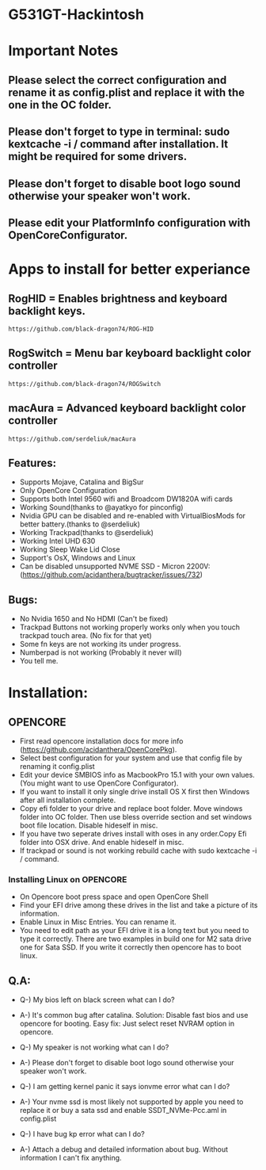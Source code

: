 # G531GT-Hackintosh
# Important Notes
## Please select the correct configuration and rename it as config.plist and replace it with the one in the OC folder.
## Please don't forget to type in terminal: sudo kextcache -i / command after installation. It might be required for some drivers.
## Please don't forget to disable boot logo sound otherwise your speaker won't work.
## Please edit your PlatformInfo configuration with OpenCoreConfigurator.

# Apps to install for better experiance
## RogHID = Enables brightness and keyboard backlight keys.
    https://github.com/black-dragon74/ROG-HID
## RogSwitch = Menu bar keyboard backlight color controller
    https://github.com/black-dragon74/ROGSwitch
## macAura = Advanced keyboard backlight color controller
    https://github.com/serdeliuk/macAura

## Features:
- Supports Mojave, Catalina and BigSur
- Only OpenCore Configuration
- Supports both Intel 9560 wifi and Broadcom DW1820A wifi cards
- Working Sound(thanks to @ayatkyo for pinconfig)
- Nvidia GPU can be disabled and re-enabled with VirtualBiosMods for better battery.(thanks to @serdeliuk)
- Working Trackpad(thanks to @serdeliuk)
- Working Intel UHD 630
- Working Sleep Wake Lid Close
- Support's OsX, Windows and Linux
- Can be disabled unsupported NVME SSD - Micron 2200V:(https://github.com/acidanthera/bugtracker/issues/732)

## Bugs:
- No Nvidia 1650 and No HDMI (Can't be fixed) 
- Trackpad Buttons not working properly works only when you touch trackpad touch area. (No fix for that yet)
- Some fn keys are not working its under progress.
- Numberpad is not working (Probably it never will)
- You tell me.

# Installation:
## OPENCORE
- First read opencore installation docs for more info (https://github.com/acidanthera/OpenCorePkg).
- Select best configuration for your system and use that config file by renaming it config.plist 
- Edit your device SMBIOS info as MacbookPro 15.1 with your own values.(You might want to use OpenCore Configurator).
- If you want to install it only single drive install OS X first then Windows after all installation complete.
- Copy efi folder to your drive and replace boot folder. Move windows folder into OC folder. Then use bless override
section and set windows boot file location. Disable hideself in misc.
- If you have two seperate drives install with oses in any order.Copy Efi folder into OSX drive. And enable hideself in misc.
- If trackpad or sound is not working rebuild cache with  sudo kextcache -i / command.

### Installing Linux on OPENCORE
- On Opencore boot press space and open OpenCore Shell
- Find your EFI drive among these drives in the list and take a picture of its information.
- Enable Linux in Misc Entries. You can rename it.
- You need to edit path as your EFI drive it is a long text but you need to type it correctly. There are two examples in build one for M2 sata drive one for Sata SSD. If you write it correctly then opencore has to boot linux.


## Q.A:
- Q-) My bios left on black screen what can I do? 
- A-) It's common bug after catalina. Solution: Disable fast bios and use opencore for booting. 
Easy fix: Just select reset NVRAM option in opencore.

- Q-) My speaker is not working what can I do? 
- A-) Please don't forget to disable boot logo sound otherwise your speaker won't work.

- Q-) I am getting kernel panic it says ionvme error what can I do?
- A-) Your nvme ssd is most likely not supported by apple you need to replace it or buy a sata ssd and enable SSDT_NVMe-Pcc.aml in config.plist

- Q-) I have bug kp error what can I do? 
- A-) Attach a debug and detailed information about bug. Without information I can't fix
anything.
